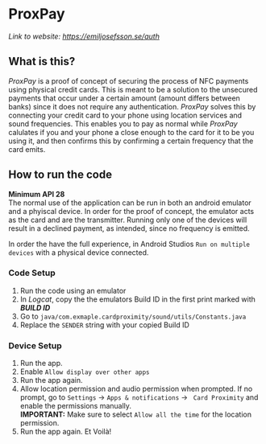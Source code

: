 # ProxPay

*Link to website: https://emiljosefsson.se/auth*

## What is this?
*ProxPay* is a proof of concept of securing the process of NFC payments using physical credit cards. This is meant to be a solution to the unsecured payments that occur under a certain amount (amount differs between banks) since it does not require any authentication. *ProxPay* solves this by connecting your credit card to your phone using location services and sound frequencies. This enables you to pay as normal while *ProxPay* calulates if you and your phone a close enough to the card for it to be you using it, and then confirms this by confirming a certain frequency that the card emits.

## How to run the code
**Minimum API 28** \
The normal use of the application can be run in both an android emulator and a phyiscal device. In order for the proof of concept, the emulator acts as the card and are the transmitter. Running only one of the devices will result in a declined payment, as intended, since no frequency is emitted.

 In order the have the full experience, in Android Studios ```Run on multiple devices``` with a physical device connected.

### Code Setup

1. Run the code using an emulator
2. In *Logcat*, copy the the emulators Build ID in the first print marked with *****BUILD ID*****
3. Go to ```java/com.exmaple.cardproximity/sound/utils/Constants.java```
4. Replace the ```SENDER``` string with your copied Build ID

### Device Setup
1. Run the app.
2. Enable ```Allow display over other apps```
3. Run the app again.
2. Allow location permission and audio permission when prompted. If no prompt, go to ```Settings``` &rarr; ``` Apps & notifications ``` &rarr; ``` Card Proximity``` and enable the permissions manually.\
 **IMPORTANT:** Make sure to select ```Allow all the time``` for the location permission.
3. Run the app again. Et Voilà!



